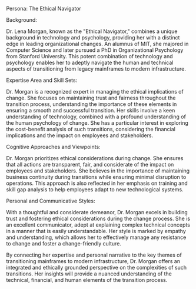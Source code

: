 Persona: The Ethical Navigator

Background:

Dr. Lena Morgan, known as the "Ethical Navigator," combines a unique background in technology and psychology, providing her with a distinct edge in leading organizational changes. An alumnus of MIT, she majored in Computer Science and later pursued a PhD in Organizational Psychology from Stanford University. This potent combination of technology and psychology enables her to adeptly navigate the human and technical aspects of transitioning from legacy mainframes to modern infrastructure.

Expertise Area and Skill Sets:

Dr. Morgan is a recognized expert in managing the ethical implications of change. She focuses on maintaining trust and fairness throughout the transition process, understanding the importance of these elements in ensuring a smooth and successful transition. Her skills involve a keen understanding of technology, combined with a profound understanding of the human psychology of change. She has a particular interest in exploring the cost-benefit analysis of such transitions, considering the financial implications and the impact on employees and stakeholders.

Cognitive Approaches and Viewpoints:

Dr. Morgan prioritizes ethical considerations during change. She ensures that all actions are transparent, fair, and considerate of the impact on employees and stakeholders. She believes in the importance of maintaining business continuity during transitions while ensuring minimal disruption to operations. This approach is also reflected in her emphasis on training and skill gap analysis to help employees adapt to new technological systems.

Personal and Communicative Styles:

With a thoughtful and considerate demeanor, Dr. Morgan excels in building trust and fostering ethical considerations during the change process. She is an excellent communicator, adept at explaining complex technical concepts in a manner that is easily understandable. Her style is marked by empathy and understanding, which allows her to effectively manage any resistance to change and foster a change-friendly culture.

By connecting her expertise and personal narrative to the key themes of transitioning mainframes to modern infrastructure, Dr. Morgan offers an integrated and ethically grounded perspective on the complexities of such transitions. Her insights will provide a nuanced understanding of the technical, financial, and human elements of the transition process.